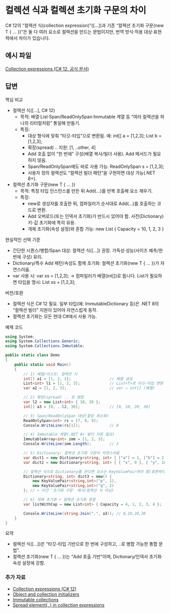 # 컬렉션 식과 컬렉션 초기화 구문의 차이
C# 12의 “컬렉션 식(collection expression)”([…])과 기존 “컬렉션 초기화 구문(new T { … })”은 둘 다 여러 요소로 컬렉션을 만드는 문법이지만, 번역 방식·적용 대상·표현력에서 차이가 있습니다.

## 예시 파일
[Collection expressions (C# 12, 공식 문서)](https://learn.microsoft.com/dotnet/csharp/language-reference/operators/collection-expressions)

## 답변
핵심 비교
- 컬렉션 식([…], C# 12)
  - 목적: 배열·List<T>·Span/ReadOnlySpan<T>·Immutable 계열 등 “여러 컬렉션을 하나의 리터럴처럼” 통일해 만들기.
  - 특징:
    - 대상 형식에 맞춰 “타깃-타입”으로 변환됨. 예: int[] a = [1,2,3]; List<int> b = [1,2,3];
    - 확장(spread) .. 지원: [1, ..other, 4]
    - Add 호출 없이 “한 번에” 구성(배열 복사/빌더 사용). Add 메서드가 필요하지 않음.
    - Span/ReadOnlySpan<T>에도 바로 사용 가능: ReadOnlySpan<int> s = [1,2,3];
    - 사용자 정의 컬렉션도 “컬렉션 빌더 패턴”을 구현하면 대상 가능(.NET 8+).
- 컬렉션 초기화 구문(new T { … })
  - 목적: 특정 타입 인스턴스를 만든 뒤 Add(…)를 반복 호출해 요소 채우기.
  - 특징:
    - new로 생성자를 호출한 뒤, 컴파일러가 순서대로 Add(…)를 호출하는 코드로 변환.
    - Add 오버로드(또는 인덱서 초기화)가 반드시 있어야 함. 사전(Dictionary) 키-값 초기화에 특히 유용.
    - 개체 초기화(속성 설정)와 혼합 가능: new List<int> { Capacity = 10, 1, 2, 3 }

현실적인 선택 기준
- 간단한 시퀀스/병합/Span 대상: 컬렉션 식([…]) 권장. 가독성·성능(사이즈 예측/한 번에 구성) 유리.
- Dictionary/특수 Add 패턴/속성도 함께 초기화: 컬렉션 초기화(new T { … })가 자연스러움.
- var 사용 시: var xs = [1,2,3]; → 컴파일러가 배열(int[])로 둡니다. List가 필요하면 타입을 명시: List<int> xs = [1,2,3];

버전/호환
- 컬렉션 식은 C# 12 필요. 일부 타입(예: ImmutableDictionary 등)은 .NET 8의 “컬렉션 빌더” 지원이 있어야 자연스럽게 동작.
- 컬렉션 초기화는 모든 현대 C#에서 사용 가능.

예제 코드
````csharp
using System;
using System.Collections.Generic;
using System.Collections.Immutable;

public static class Demo
{
    public static void Main()
    {
        // 1) 배열/리스트: 컬렉션 식
        int[] a1 = [1, 2, 3];                 // 배열 생성
        List<int> l1 = [1, 2, 3];             // List<T>로 타깃-타입 변환
        var a2 = [1, 2, 3];                   // var → int[] (배열)

        // 2) 확장(spread) .. 로 병합
        var l2 = new List<int> { 10, 20 };
        int[] a3 = [0, ..l2, 30];             // [0, 10, 20, 30]

        // 3) Span/ReadOnlySpan 대상(할당 최소화)
        ReadOnlySpan<int> rs = [7, 8, 9];
        Console.WriteLine(rs[1]);             // 8

        // 4) Immutable 계열(.NET 8+ 빌더 지원 필요)
        ImmutableArray<int> imm = [1, 2, 3];
        Console.WriteLine(imm.Length);        // 3

        // 5) Dictionary: 컬렉션 초기화 구문이 자연스러움
        var dict1 = new Dictionary<string, int> { ["a"] = 1, ["b"] = 2 }; // 인덱서 초기화
        var dict2 = new Dictionary<string, int> { { "x", 9 }, { "y", 10 } }; // Add(key,value)

        // 컬렉션 식으로 Dictionary를 쓴다면 요소는 KeyValuePair여야 함(표현력이 떨어짐)
        Dictionary<string, int> dict3 = new() { 
            new KeyValuePair<string,int>("p", 1),
            new KeyValuePair<string,int>("q", 2)
        }; // ← 이건 '초기화 구문' 예시(컬렉션 식 아님)

        // 6) 개체 초기화 + 컬렉션 초기화 혼합
        var listWithCap = new List<int> { Capacity = 4, 1, 2, 3, 4 };

        Console.WriteLine(string.Join(",", a3)); // 0,10,20,30
    }
}
````

요약
- 컬렉션 식([…])은 “타깃-타입 기반으로 한 번에 구성하고, ..로 병합 가능한 통합 문법”.
- 컬렉션 초기화(new T { … })는 “Add 호출 기반”이며, Dictionary/인덱서 초기화·속성 설정에 강함.

### 추가 자료
- [Collection expressions (C# 12)](https://learn.microsoft.com/dotnet/csharp/language-reference/operators/collection-expressions)
- [Object and collection initializers](https://learn.microsoft.com/dotnet/csharp/programming-guide/classes-and-structs/object-and-collection-initializers)
- [Immutable collections](https://learn.microsoft.com/dotnet/standard/collections/immutable)
- [Spread element(..) in collection expressions](https://learn.microsoft.com/dotnet/csharp/language-reference/operators/collection-expressions#spread-elements)